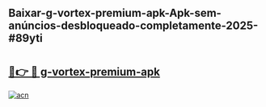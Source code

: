 ## Baixar-g-vortex-premium-apk-Apk-sem-anúncios-desbloqueado-completamente-2025-#89yti

# <h2><a href="https://ainizakaria.my?title=g-vortex-premium-apk&ref=22M">🔗👉 🔴 g-vortex-premium-apk</a></h2>

[![acn](https://github.com/user-attachments/assets/0f9c940e-d8b0-45ae-aac7-cd30a18b3e1c)](https://ainizakaria.my?title=g-vortex-premium-apk&ref=22M)

